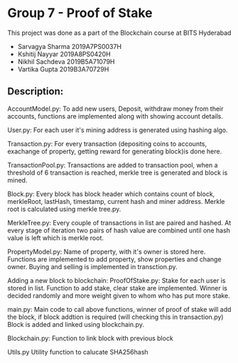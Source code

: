 # Group 7 - Proof of Stake
This project was done as a part of the Blockchain course at BITS Hyderabad

- Sarvagya Sharma     2019A7PS0037H
- Kshitij Nayyar      2019A8PS0420H
- Nikhil Sachdeva     2019B5A71079H
- Vartika Gupta       2019B3A70729H

## Description:
AccountModel.py: To add new users, Deposit, withdraw money from their accounts, functions are implemented along with showing account details.

User.py: For each user it's mining address is generated using hashing algo.

Transaction.py: For every transaction (depositing coins to accounts, exachange of property, getting reward for generating block)is done here.

TransactionPool.py: Transactions are added to transaction pool, when a threshold of 6 transaction is reached, merkle tree is generated and block is mined.

Block.py: Every block has block header which contains count of block, merkleRoot, lastHash, timestamp, current hash and miner address. Merkle root is calculated using merkle tree.py.

MerkleTree.py: Every couple of transactions in list are paired and hashed. At every stage of iteration two pairs of hash value are combined until one hash value is left which is merkle root.

PropertyModel.py: Name of property, with it's owner is stored here. Functions are implemented to add property, show properties and change owner. Buying and selling is implemented in transction.py.

Adding a new block to blockchain:
ProofOfStake.py: Stake for each user is stored in list. Function to add stake, clear stake are implemented. Winner is decided randomly and more weight given to whom who has put more stake.

main.py: Main code to call above functions, winner of proof of stake will add the block, if block addtion is required (will checking this in transaction.py) Block is added and linked using blockchain.py. 

Blockchain.py:
Function to link block with previous block

Utils.py
Utility function to calucate SHA256hash













